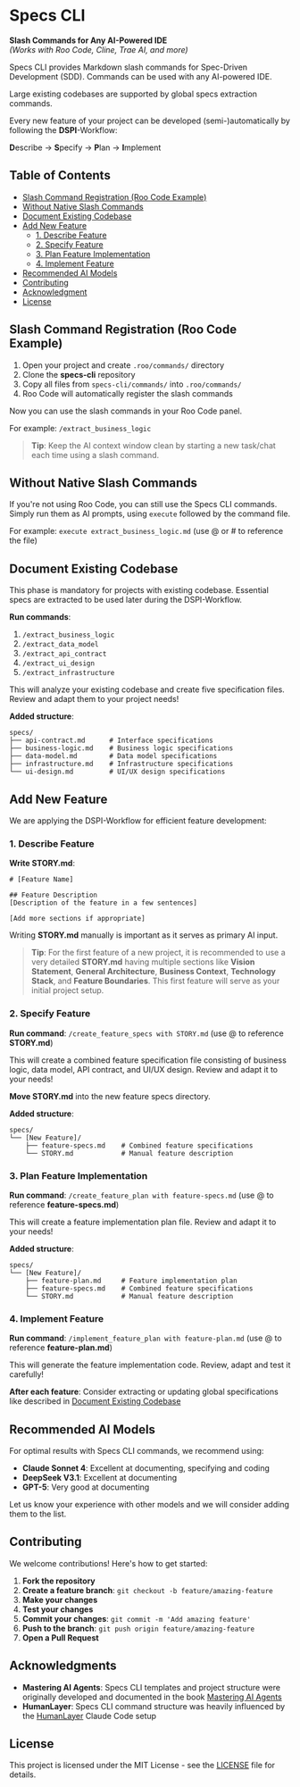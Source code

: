 # Specs CLI

**Slash Commands for Any AI-Powered IDE**  
*(Works with Roo Code, Cline, Trae AI, and more)*

Specs CLI provides Markdown slash commands for Spec-Driven Development (SDD). Commands can be used with any AI-powered IDE.

Large existing codebases are supported by global specs extraction commands.

Every new feature of your project can be developed (semi-)automatically by following the **DSPI**-Workflow:

**D**escribe → **S**pecify → **P**lan → **I**mplement

## Table of Contents

- [Slash Command Registration (Roo Code Example)](#slash-command-registration-roo-code-example)
- [Without Native Slash Commands](#without-native-slash-commands)
- [Document Existing Codebase](#document-existing-codebase)
- [Add New Feature](#add-new-feature)
  - [1. Describe Feature](#1-describe-feature)
  - [2. Specify Feature](#2-specify-feature)
  - [3. Plan Feature Implementation](#3-plan-feature-implementation)
  - [4. Implement Feature](#4-implement-feature)
- [Recommended AI Models](#recommended-ai-models)
- [Contributing](#contributing)
- [Acknowledgment](#acknowledgment)
- [License](#license)

## Slash Command Registration (Roo Code Example)

1. Open your project and create `.roo/commands/` directory
2. Clone the **specs-cli** repository
3. Copy all files from `specs-cli/commands/` into `.roo/commands/`
4. Roo Code will automatically register the slash commands

Now you can use the slash commands in your Roo Code panel.

For example: `/extract_business_logic`

> **Tip**: Keep the AI context window clean by starting a new task/chat each time using a slash command.

## Without Native Slash Commands

If you're not using Roo Code, you can still use the Specs CLI commands. Simply run them as AI prompts, using `execute` followed by the command file.

For example: `execute extract_business_logic.md` (use @ or # to reference the file)

## Document Existing Codebase

This phase is mandatory for projects with existing codebase. Essential specs are extracted to be used later during the DSPI-Workflow.

**Run commands**:
1. `/extract_business_logic`
2. `/extract_data_model`
3. `/extract_api_contract`
4. `/extract_ui_design`
5. `/extract_infrastructure`

This will analyze your existing codebase and create five specification files. Review and adapt them to your project needs!

**Added structure**:
```
specs/
├── api-contract.md      # Interface specifications
├── business-logic.md    # Business logic specifications
├── data-model.md        # Data model specifications
├── infrastructure.md    # Infrastructure specifications
└── ui-design.md         # UI/UX design specifications
```

## Add New Feature

We are applying the DSPI-Workflow for efficient feature development:

### 1. Describe Feature

**Write STORY.md**:
```
# [Feature Name]

## Feature Description
[Description of the feature in a few sentences]

[Add more sections if appropriate]
```

Writing **STORY.md** manually is important as it serves as primary AI input.

> **Tip**: For the first feature of a new project, it is recommended to use a very detailed **STORY.md** having multiple sections like **Vision Statement**, **General Architecture**, **Business Context**, **Technology Stack**, and **Feature Boundaries**. This first feature will serve as your initial project setup.

### 2. Specify Feature

**Run command**: `/create_feature_specs with STORY.md` (use @ to reference **STORY.md**)

This will create a combined feature specification file consisting of business logic, data model, API contract, and UI/UX design. Review and adapt it to your needs!

**Move STORY.md** into the new feature specs directory.

**Added structure**:
```
specs/
└── [New Feature]/
    ├── feature-specs.md    # Combined feature specifications
    └── STORY.md            # Manual feature description
```

### 3. Plan Feature Implementation

**Run command**: `/create_feature_plan with feature-specs.md` (use @ to reference **feature-specs.md**)

This will create a feature implementation plan file. Review and adapt it to your needs!

**Added structure**:
```
specs/
└── [New Feature]/
    ├── feature-plan.md     # Feature implementation plan
    ├── feature-specs.md    # Combined feature specifications
    └── STORY.md            # Manual feature description
```

### 4. Implement Feature

**Run command**: `/implement_feature_plan with feature-plan.md` (use @ to reference **feature-plan.md**)

This will generate the feature implementation code. Review, adapt and test it carefully!

**After each feature**: Consider extracting or updating global specifications like described in [Document Existing Codebase](#document-existing-codebase)

## Recommended AI Models

For optimal results with Specs CLI commands, we recommend using:
- **Claude Sonnet 4**: Excellent at documenting, specifying and coding
- **DeepSeek V3.1**: Excellent at documenting
- **GPT-5**: Very good at documenting

Let us know your experience with other models and we will consider adding them to the list.

## Contributing

We welcome contributions! Here's how to get started:

1. **Fork the repository**
2. **Create a feature branch**: `git checkout -b feature/amazing-feature`
3. **Make your changes**
4. **Test your changes**
5. **Commit your changes**: `git commit -m 'Add amazing feature'`
6. **Push to the branch**: `git push origin feature/amazing-feature`
7. **Open a Pull Request**

## Acknowledgments

- **Mastering AI Agents**: Specs CLI templates and project structure were originally developed and documented in the book [Mastering AI Agents](https://mastering-ai-agents.com)
- **HumanLayer**: Specs CLI command structure was heavily influenced by the [HumanLayer](https://www.humanlayer.dev) Claude Code setup

## License

This project is licensed under the MIT License - see the [LICENSE](LICENSE) file for details.
